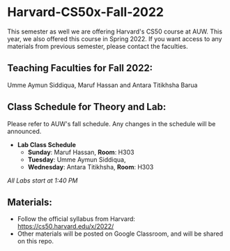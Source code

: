 # Harvard-CS50x-Fall-2022
This semester as well we are offering Harvard's CS50 course at AUW. This year, we also offered this course in Spring 2022. If you want access to any materials from previous semester, please contact the faculties. 
## Teaching Faculties for Fall 2022: 
Umme Aymun Siddiqua, Maruf Hassan and Antara Titikhsha Barua
## Class Schedule for Theory and Lab:
Please refer to AUW's fall schedule. Any changes in the schedule will be announced. 
 - **Lab Class Schedule**
      - **Sunday**: Maruf Hassan, **Room**: H303
      - **Tuesday**: Umme Aymun Siddiqua,
      - **Wednesday**: Antara Titikhsha, **Room**: H303
  
  *All Labs start at 1:40 PM*
## Materials:
 - Follow the official syllabus from Harvard: https://cs50.harvard.edu/x/2022/
 - Other materials will be posted on Google Classroom, and will be shared on this repo. 

